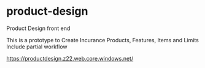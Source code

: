 # product-design
Product Design front end

This is a prototype to Create Incurance Products, Features, Items and Limits
Include partial workflow

https://productdesign.z22.web.core.windows.net/


